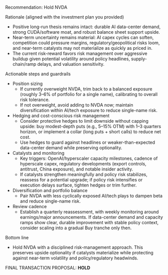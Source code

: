 Recommendation: Hold NVDA

Rationale (aligned with the investment plan you provided)
- Positive long-run thesis remains intact: durable AI data-center demand, strong CUDA/software moat, and robust balance sheet support upside.
- Near-term uncertainty remains material: AI capex cycles can soften, competition could pressure margins, regulatory/geopolitical risks loom, and near-term catalysts may not materialize as quickly as priced in.
- The current risk-reward favors risk management over aggressive buildup given potential volatility around policy headlines, supply-chain/ramp delays, and valuation sensitivity.

Actionable steps and guardrails
- Position sizing
  - If currently overweight NVDA, trim back to a balanced exposure (roughly 3–6% of portfolio for a single name), calibrating to overall risk tolerance.
  - If not overweight, avoid adding to NVDA now; maintain diversification within AI/tech exposure to reduce single-name risk.
- Hedging and cost-conscious risk management
  - Consider protective hedges to limit downside without capping upside: buy modest-depth puts (e.g., 5–15% OTM) with 1–3 quarters horizon, or implement a collar (long puts + short calls) to reduce net cost.
  - Use hedges to guard against headlines or weaker-than-expected data-center demand while preserving optionality.
- Catalysts and monitoring
  - Key triggers: OpenAI/hyperscaler capacity milestones, cadence of hyperscale capex, regulatory developments (export controls, antitrust, China exposure), and notable insider activity.
  - If catalysts strengthen meaningfully and policy risk stabilizes, reassess for a potential upgrade; if policy risk intensifies or execution delays surface, tighten hedges or trim further.
- Diversification and portfolio balance
  - Pair NVDA with less cyclically exposed AI/tech plays to dampen beta and reduce single-name risk.
- Review cadence
  - Establish a quarterly reassessment, with weekly monitoring around earnings/major announcements. If data-center demand and capacity ramps show clear, durable improvement with stable policy context, consider scaling into a gradual Buy tranche only then.

Bottom line
- Hold NVDA with a disciplined risk-management approach. This preserves upside optionality if catalysts materialize while protecting against near-term volatility and policy/regulatory headwinds.

FINAL TRANSACTION PROPOSAL: **HOLD**